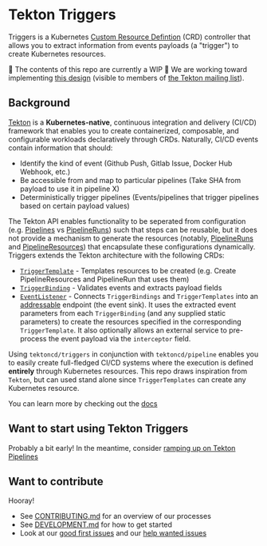 # Tekton Triggers
Triggers is a Kubernetes [Custom Resource Defintion](https://kubernetes.io/docs/concepts/extend-kubernetes/api-extension/custom-resources/) (CRD) controller that allows you to extract information from events payloads (a "trigger") to create Kubernetes resources. 

🚨 The contents of this repo are currently a WIP 🚨 We are working toward implementing
[this design](https://docs.google.com/document/d/1fngeNn3kGD4P_FTZjAnfERcEajS7zQhSEUaN7BYIlTw/edit#heading=h.iyqzt1brkg3o)
(visible to members of [the Tekton mailing list](https://github.com/tektoncd/community/blob/master/contact.md#mailing-list)).

## Background
[Tekton](https://github.com/tektoncd/pipeline) is a **Kubernetes-native**, continuous integration and delivery (CI/CD) framework that enables you to create containerized, composable, and configurable workloads declaratively through CRDs.
Naturally, CI/CD events contain information that should:
- Identify the kind of event (Github Push, Gitlab Issue, Docker Hub Webhook, etc.)
- Be accessible from and map to particular pipelines (Take SHA from payload to use it in pipeline X)
- Deterministically trigger pipelines (Events/pipelines that trigger pipelines based on certain payload values)

The Tekton API enables functionality to be seperated from configuration (e.g. [Pipelines](https://github.com/tektoncd/pipeline/blob/master/docs/pipelines.md) vs [PipelineRuns](https://github.com/tektoncd/pipeline/blob/master/docs/pipelineruns.md)) such that steps can be reusable, but it does not provide a mechanism to generate the resources (notably, [PipelineRuns](https://github.com/tektoncd/pipeline/blob/master/docs/pipelineruns.md) and [PipelineResources](https://github.com/tektoncd/pipeline/blob/master/docs/resources.md#pipelineresources)) that encapsulate these configurations dynamically. Triggers extends the Tekton architecture with the following CRDs:
- [`TriggerTemplate`](docs/triggertemplates.md) - Templates resources to be created (e.g. Create PipelineResources and PipelineRun that uses them)
- [`TriggerBinding`](docs/triggerbindings.md) - Validates events and extracts payload fields
- [`EventListener`](docs/eventlisteners.md) - Connects `TriggerBindings` and `TriggerTemplates` into an [addressable](https://github.com/knative/eventing/blob/master/docs/spec/interfaces.md) endpoint (the event sink). It uses the extracted event parameters from each `TriggerBinding` (and any supplied static parameters) to create the resources specified in the corresponding `TriggerTemplate`. It also optionally allows an external service to pre-process the event payload via the `interceptor` field.


Using `tektoncd/triggers` in conjunction with `tektoncd/pipeline` enables you to easily create full-fledged CI/CD systems where the execution is defined **entirely** through Kubernetes resources.
This repo draws inspiration from `Tekton`, but can used stand alone since `TriggerTemplates` can create any Kubernetes resource.

You can learn more by checking out the [docs](docs/README.md)

## Want to start using Tekton Triggers

Probably a bit early! In the meantime, consider
[ramping up on Tekton Pipelines](https://github.com/tektoncd/pipeline/tree/master/docs)

## Want to contribute

Hooray!

- See [CONTRIBUTING.md](CONTRIBUTING.md) for an overview of our processes
- See [DEVELOPMENT.md](DEVELOPMENT.md) for how to get started
- Look at our
  [good first issues](https://github.com/tektoncd/triggers/issues?q=is%3Aissue+is%3Aopen+label%3A%22good+first+issue%22)
  and our
  [help wanted issues](https://github.com/tektoncd/triggers/issues?q=is%3Aissue+is%3Aopen+label%3A%22help+wanted%22)
